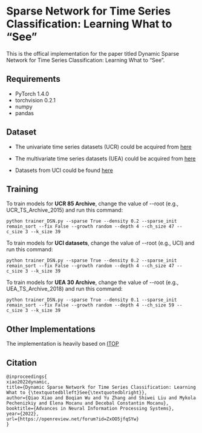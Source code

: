 # Sparse Network for Time Series Classification: Learning What to “See”


This is the offical implementation for the paper titled Dynamic Sparse Network for Time Series Classification: Learning What to “See”.

## Requirements
- PyTorch 1.4.0
- torchvision 0.2.1
- numpy
- pandas


## Dataset

- The univariate time series datasets (UCR) could be acquired from [here](http://www.cs.ucr.edu/%7Eeamonn/time_series_data/)

- The multivariate time series datasets (UEA) could be acquired from [here](http://www.timeseriesclassification.com/)

- Datasets from UCI could be found [here](https://github.com/titu1994/MLSTM-FCN/releases)

## Training

To train models for **UCR 85 Archive**, change the value of --root (e.g., UCR_TS_Archive_2015) and run this command: 

```
python trainer_DSN.py --sparse True --density 0.2 --sparse_init remain_sort --fix False --growth random --depth 4 --ch_size 47 --c_size 3 --k_size 39

```

To train models for **UCI datasets**, change the value of --root (e.g., UCI) and run this command: 
```
python trainer_DSN.py --sparse True --density 0.2 --sparse_init remain_sort --fix False --growth random --depth 4 --ch_size 47 --c_size 3 --k_size 39

```

To train models for **UEA 30 Archive**, change the value of --root (e.g., UEA_TS_Archive_2018) and run this command: 
```
python trainer_DSN.py --sparse True --density 0.1 --sparse_init remain_sort --fix False --growth random --depth 4 --ch_size 59 --c_size 3 --k_size 39

```

## Other Implementations
The implementation is heavily based on [ITOP](https://github.com/Shiweiliuiiiiiii/In-Time-Over-Parameterization)

## Citation

```
@inproceedings{
xiao2022dynamic,
title={Dynamic Sparse Network for Time Series Classification: Learning What to {\textquotedblleft}See{\textquotedblright}},
author={Qiao Xiao and Boqian Wu and Yu Zhang and Shiwei Liu and Mykola Pechenizkiy and Elena Mocanu and Decebal Constantin Mocanu},
booktitle={Advances in Neural Information Processing Systems},
year={2022},
url={https://openreview.net/forum?id=ZxOO5jfqSYw}
}
```


  
​        
​    
